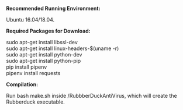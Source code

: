 **Recommended Running Environment:**

Ubuntu 16.04/18.04.

**Required Packages for Download:**

sudo apt-get install libssl-dev  
sudo apt-get install linux-headers-$(uname -r)  
sudo apt-get install python-dev  
sudo apt-get install python-pip  
pip install pipenv  
pipenv install requests  

**Compilation:**

Run bash make.sh inside /RubbberDuckAntiVirus, which will create the Rubberduck executable.

